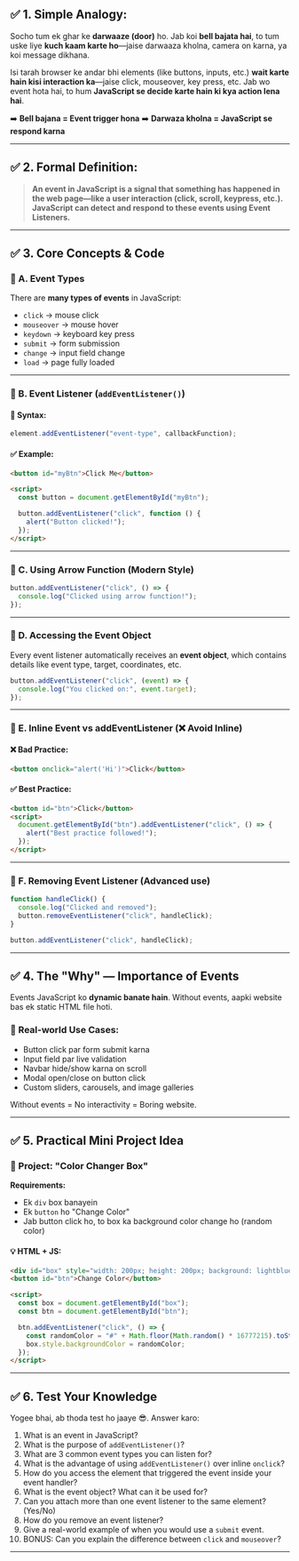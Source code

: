 ## ✅ 1. **Simple Analogy:**

Socho tum ek ghar ke **darwaaze (door)** ho. Jab koi **bell bajata hai**, to tum uske liye **kuch kaam karte ho**—jaise darwaaza kholna, camera on karna, ya koi message dikhana.

Isi tarah browser ke andar bhi elements (like buttons, inputs, etc.) **wait karte hain kisi interaction ka**—jaise click, mouseover, key press, etc. Jab wo event hota hai, to hum **JavaScript se decide karte hain ki kya action lena hai**.

➡️ **Bell bajana = Event trigger hona**
➡️ **Darwaza kholna = JavaScript se respond karna**

---

## ✅ 2. **Formal Definition:**

> **An event in JavaScript is a signal that something has happened in the web page—like a user interaction (click, scroll, keypress, etc.). JavaScript can detect and respond to these events using Event Listeners.**

---

## ✅ 3. **Core Concepts & Code**

### 🔹 A. Event Types

There are **many types of events** in JavaScript:

- `click` → mouse click
- `mouseover` → mouse hover
- `keydown` → keyboard key press
- `submit` → form submission
- `change` → input field change
- `load` → page fully loaded

---

### 🔹 B. Event Listener (`addEventListener()`)

#### 📌 Syntax:

```js
element.addEventListener("event-type", callbackFunction);
```

#### ✅ Example:

```html
<button id="myBtn">Click Me</button>

<script>
  const button = document.getElementById("myBtn");

  button.addEventListener("click", function () {
    alert("Button clicked!");
  });
</script>
```

---

### 🔹 C. Using Arrow Function (Modern Style)

```js
button.addEventListener("click", () => {
  console.log("Clicked using arrow function!");
});
```

---

### 🔹 D. Accessing the Event Object

Every event listener automatically receives an **event object**, which contains details like event type, target, coordinates, etc.

```js
button.addEventListener("click", (event) => {
  console.log("You clicked on:", event.target);
});
```

---

### 🔹 E. Inline Event vs addEventListener (❌ Avoid Inline)

#### ❌ Bad Practice:

```html
<button onclick="alert('Hi')">Click</button>
```

#### ✅ Best Practice:

```html
<button id="btn">Click</button>
<script>
  document.getElementById("btn").addEventListener("click", () => {
    alert("Best practice followed!");
  });
</script>
```

---

### 🔹 F. Removing Event Listener (Advanced use)

```js
function handleClick() {
  console.log("Clicked and removed");
  button.removeEventListener("click", handleClick);
}

button.addEventListener("click", handleClick);
```

---

## ✅ 4. **The "Why" — Importance of Events**

Events JavaScript ko **dynamic banate hain**. Without events, aapki website bas ek static HTML file hoti.

### 📌 Real-world Use Cases:

- Button click par form submit karna
- Input field par live validation
- Navbar hide/show karna on scroll
- Modal open/close on button click
- Custom sliders, carousels, and image galleries

Without events = No interactivity = Boring website.

---

## ✅ 5. **Practical Mini Project Idea**

### 🔨 Project: "Color Changer Box"

**Requirements:**

- Ek `div` box banayein
- Ek `button` ho "Change Color"
- Jab button click ho, to box ka background color change ho (random color)

#### 💡 HTML + JS:

```html
<div id="box" style="width: 200px; height: 200px; background: lightblue;"></div>
<button id="btn">Change Color</button>

<script>
  const box = document.getElementById("box");
  const btn = document.getElementById("btn");

  btn.addEventListener("click", () => {
    const randomColor = "#" + Math.floor(Math.random() * 16777215).toString(16);
    box.style.backgroundColor = randomColor;
  });
</script>
```

---

## ✅ 6. **Test Your Knowledge**

Yogee bhai, ab thoda test ho jaaye 😎. Answer karo:

1. What is an event in JavaScript?
2. What is the purpose of `addEventListener()`?
3. What are 3 common event types you can listen for?
4. What is the advantage of using `addEventListener()` over inline `onclick`?
5. How do you access the element that triggered the event inside your event handler?
6. What is the event object? What can it be used for?
7. Can you attach more than one event listener to the same element? (Yes/No)
8. How do you remove an event listener?
9. Give a real-world example of when you would use a `submit` event.
10. BONUS: Can you explain the difference between `click` and `mouseover`?

---
